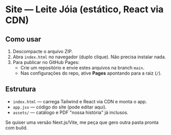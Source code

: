 # Site — Leite Jóia (estático, React via CDN)

## Como usar
1. Descompacte o arquivo ZIP.
2. Abra `index.html` no navegador (duplo clique). Não precisa instalar nada.
3. Para publicar no GitHub Pages:
   - Crie um repositório e envie estes arquivos na branch `main`.
   - Nas configurações do repo, ative **Pages** apontando para a raiz (`/`).

## Estrutura
- `index.html` — carrega Tailwind e React via CDN e monta o app.
- `app.jsx` — código do site (pode editar aqui).
- `assets/` — catálogo e PDF "nossa história" já inclusos.

Se quiser uma versão Next.js/Vite, me peça que gero outra pasta pronta com build.
